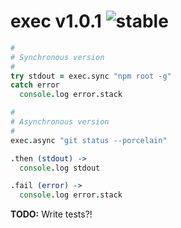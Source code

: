 
# exec v1.0.1 ![stable](https://img.shields.io/badge/stability-stable-4EBA0F.svg?style=flat)

```coffee
#
# Synchronous version
#
try stdout = exec.sync "npm root -g"
catch error
  console.log error.stack

#
# Asynchronous version
#
exec.async "git status --porcelain"

.then (stdout) ->
  console.log stdout

.fail (error) ->
  console.log error.stack
```

**TODO:** Write tests?!
